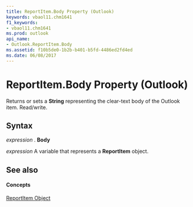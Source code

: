 ```yaml
---
title: ReportItem.Body Property (Outlook)
keywords: vbaol11.chm1641
f1_keywords:
- vbaol11.chm1641
ms.prod: outlook
api_name:
- Outlook.ReportItem.Body
ms.assetid: f10b5de0-1b2b-b401-b5fd-4486ed2fd4ed
ms.date: 06/08/2017
---
```



# ReportItem.Body Property (Outlook)

Returns or sets a **String** representing the clear-text body of the Outlook item. Read/write.


## Syntax

 _expression_ . **Body**

 _expression_ A variable that represents a **ReportItem** object.


## See also


#### Concepts


[ReportItem Object](reportitem-object-outlook.md)

